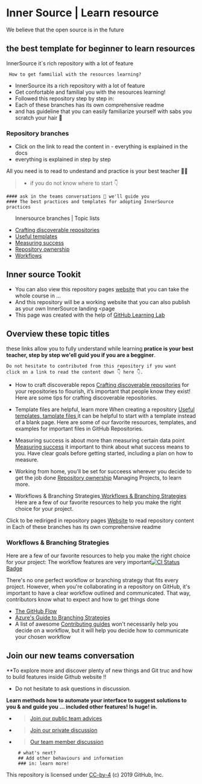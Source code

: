 # Inner Source | Learn resource
We believe that the open source is in the future

## the best template for beginner to learn resources
InnerSource it`s rich repository with a lot of feature

     How to get fammilial with the resources learning?
     
- InnerSource its a rich repository with a lot of feature     
- Get confortable and familial you with the resources learning!
- Followed this repository step by step in: 
- Each of these branches has its own comprehensive readme
- and has guideline that you can easily familiarize yourself with sabs you scratch your hair 💇

### Repository branches

- Click on the link to read the content in - everything is explained in the docs 
-   everything is explained in step by step  
    
All you need is to read to undestand and practice is your best teacher 🧑‍🏫 
   > -  if you do not know where to start 👇
    
    #### ask in the teams conversations 💬 we'll guide you     
    #### The best practices and templates for adopting InnerSource practices

<ul>
  <p> Innersource  branches | Topic lists </p>
    <li><a href="discoverable/">Crafting discoverable repositories</a></li>
    <li><a href="templates/">Useful templates</a></li>
    <li><a href="metrics/">Measuring success</a></li>
    <li><a href="repo-ownership/">Repository ownership</a></li>
   <li><a href="workflows/">Workflows</a></li>
</ul>

## Inner source Tookit
- You can also view this repository pages <a href="https://djibal.github.io/innersource">website</a> that you can take the whole course in ...
- And this repository will be a working website that you can also publish as your own InnerSource landing <page
- This page was created with the help of <a href="https://lab.github.com/">GitHub Learning Lab</a>


## Overview these topic titles 
these links allow you to fully understand while learning 
**pratice is your best teacher, step by step we'ell guid you if you are a begginer**.

    Do not hesitate to contributed from this repository if you want 
    click on a link to read the content down 👇 here 👇.
- How to craft discoverable repos <a href="discoverable/">Crafting discoverable repositories</a> for your repositories to flourish, it’s important that people know they exist! Here are some tips for crafting discoverable repositories.

- Template files are helpful, learn more When creating a repository <a href="templates/"> Useful templates, tamplate files </a> it can be helpful to start with a template instead of a blank page. Here are some of our favorite resources, templates, and examples for important files in GitHub Repositories.

- Measuring success is about more than measuring certain data point <a href="metrics/"> Measuring success</a> it important to think about what success means to you. Have clear goals before getting started, including a plan on how to measure.
 
- Working from home, you'll be set for succeess wherever you decide to get the job done <a href="repo-ownership/"> Repository ownership</a> Managing Projects, to learn more.

- Workflows & Branching Strategies<a href="https://djibal.github.io/innersource/workflows/"> Workflows & Branching Strategies </a> Here are a few of our favorite resources to help you make the right choice for your project.


 
Click to be rediriged in repository pages <a href="https://djibal.github.io/innersource">Website</a>
to read repository content in Each of these branches has its own comprehensive readme



### Workflows & Branching Strategies
Here are a few of our favorite resources to help you make the right choice for your project: 
The workflow features are very important[![CI](https://github.com/djibal/innersource/actions/workflows/blank.yml/badge.svg) Status Badge](https://github.com/djibal/innersource/actions/workflows/blank.yml/)

There's no one perfect workflow or branching strategy that fits every project. However,
when you're collaborating in a repository on GitHub, it's important to have a clear workflow outlined and communicated.
That way, contributors know what to expect and how to get things done

- [The GitHub Flow](https://guides.github.com/introduction/flow/)
- [Azure's Guide to Branching Strategies](https://docs.microsoft.com/en-us/azure/devops/repos/git/git-branching-guidance?view=azure-devops)
- A list of awesome [Contributing guides](https://github.com/mntnr/awesome-contributing) won't necessarily help you decide on a workflow, but it will help you decide how to communicate your chosen workflow



## Join our new teams conversation
**To explore more and discover plenty of new things and Git truc and how to build features inside Github website !!
- Do not hesitate to ask questions in discussion.

**Learn methods how to automate your interface to suggest solutions to you & and guide you ... included other features! Is huge! in.**
- > [Join our public team advices](/https://github.com/orgs/dji-7/teams/public-team/)
- > [Join our private discussion](/https://github.com/orgs/dji-7/teams/team-discussion/)
- > [Our team member discussion](https://github.com/orgs/dji-7/teams/team-discussion/)


       # what's next?
       ## Add other behaviours and information 
       ### in: learn more!

        
<p>This repository is licensed under <a href=".../LICENSE">CC-by-4</a> (c) 2019 GitHub, Inc.</p>
